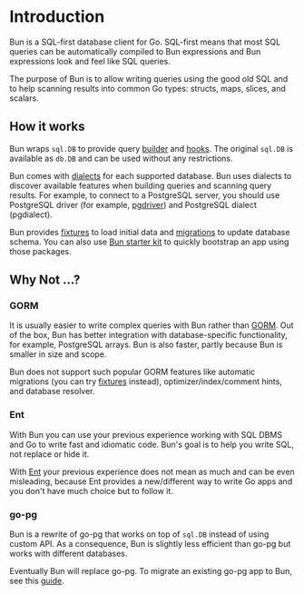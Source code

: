 # Introduction

Bun is a SQL-first database client for Go. SQL-first means that most SQL queries can be
automatically compiled to Bun expressions and Bun expressions look and feel like SQL queries.

The purpose of Bun is to allow writing queries using the good old SQL and to help scanning results
into common Go types: structs, maps, slices, and scalars.

## How it works

Bun wraps `sql.DB` to provide query [builder](queries.md) and [hooks](hooks.md). The original
`sql.DB` is available as `db.DB` and can be used without any restrictions.

Bun comes with [dialects](drivers.md) for each supported database. Bun uses dialects to discover
available features when building queries and scanning query results. For example, to connect to a
PostgreSQL server, you should use PostgreSQL driver (for example,
[pgdriver](https://github.com/uptrace/bun/tree/master/driver/pgdriver)) and PostgreSQL dialect
(pgdialect).

Bun provides [fixtures](fixtures.md) to load initial data and [migrations](migrations.md) to update
database schema. You can also use [Bun starter kit](starter-kit.md) to quickly bootstrap an app
using those packages.

## Why Not ...?

### GORM

It is usually easier to write complex queries with Bun rather than [GORM](https://gorm.io/). Out of
the box, Bun has better integration with database-specific functionality, for example, PostgreSQL
arrays. Bun is also faster, partly because Bun is smaller in size and scope.

Bun does not support such popular GORM features like automatic migrations (you can try
[fixtures](fixtures.md) instead), optimizer/index/comment hints, and database resolver.

### Ent

With Bun you can use your previous experience working with SQL DBMS and Go to write fast and
idiomatic code. Bun's goal is to help you write SQL, not replace or hide it.

With [Ent](https://entgo.io/) your previous experience does not mean as much and can be even
misleading, because Ent provides a new/different way to write Go apps and you don't have much choice
but to follow it.

### go-pg

Bun is a rewrite of go-pg that works on top of `sql.DB` instead of using custom API. As a
consequence, Bun is slightly less efficient than go-pg but works with different databases.

Eventually Bun will replace go-pg. To migrate an existing go-pg app to Bun, see this
[guide](pg-migration.md).
